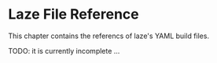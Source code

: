 # Laze File Reference

This chapter contains the referencs of laze's YAML build files.

TODO: it is currently incomplete ...

